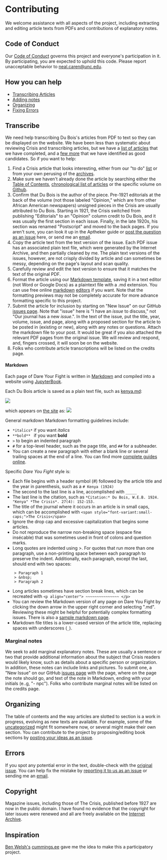 # Contributing

We welcome assistance with all aspects of the project, including extracting and editing article texts from PDFs and contributions of explanatory notes.

## Code of Conduct

Our [Code of Conduct](code_of_conduct.md) governs this project and everyone's participation in it. By participating, you are expected to uphold this code. Please report unacceptable behavior to [neal.caren@unc.edu](mailto:neal.caren@unc.edu).


## How you can help

- [Transcribing Articles](#Transcribe)
- [Adding notes](#Marginal-notes)
- [Organizing](#Organizing)
- [Fixing Errors](#errors)


## Transcribe
We need help transcribing Du Bois's articles from PDF to text so they can be displayed on the website. We have been less than systematic about reviewing Crisis and transcribing articles, but we have a [list of articles](http://www.dareyoufight.org/chronological.html) that we have completed, and a [few more](https://docs.google.com/spreadsheets/d/1P0vQs2tMEBEt0UI2fVt65cHIOo8bYYARmF31GqswGac/edit?usp=sharing) that we have identified as good candidates. So if you want to help:

1. Find a Crisis article that looks interesting, either from our "to do" [list](https://docs.google.com/spreadsheets/d/1P0vQs2tMEBEt0UI2fVt65cHIOo8bYYARmF31GqswGac/edit?usp=sharing) or from your own perusing of the [archives](https://drive.google.com/drive/folders/116HKri7avjuFeg7kJgZ0X99P9KS5ZIP0?usp=sharing).
2. Make sure we haven't already done the article by searching either the [Table of Contents](https://www.dareyoufight.org), [chronological list of articles](https://www.dareyoufight.org/chronological.html) or the specific volume on [Github](https://github.com/nealcaren/fightordie/tree/main/Volumes).
3. Confirm that Du Bois is the author of the piece. Pre-1921 editorials at the back of the volume (not those labeled "Opinion," which are from other African American newspapers) unsigned pieces in the Crisis are usually attributed to Du Bois. Starting in 1921, the Crisis switched from publishing "Editorials" to an "Opinion" column credit to Du Bois, and it was usually the first section in each issue. Finally, in the late 1920s, his section was renamed "Postscript" and moved to the back pages. If you aren't sure, you can look it up in the Aptheker guide or [post the question as an issue](https://github.com/nealcaren/fightordie/issues) here, or send me an [email](mailto:neal.caren@unc.edu).
4. Copy the article text from the text version of the issue. Each PDF issue has an associated plain text file, which were generated by the Internet Archive, and then partially cleaned by me. The plain text versions of the issues, however, are not crisply divided by article and can sometimes be messy, depending on the page's layout and scan quality.
5. Carefully review and edit the text version to ensure that it matches the text of the original PDF.
6. Format the article using our [Markdown template](https://raw.githubusercontent.com/nealcaren/fightordie/main/markdown_sample.md), saving it in a text editor (not Word or Google Docs) as a plaintext file with a .md extension. You can use free online [markdown](https://dillinger.io) [editors](https://stackedit.io) if you want. Note that the formatting previews may not be completely accurate for more advance formatting specific to this project.
7. Submit the article for inclusion by starting on "New Issue" on our GitHub [issues page](https://github.com/nealcaren/fightordie/issues). Note that "issue" here is "I have an *issue* to discuss," not "Our journal has a new *issue*.". In the text of the issue, put the title, year, volume, issue, and page, along with a proposed section for the article to be posted in (existing or new), along with any notes or questions. Attach the markdown file to your post. It would be great if you also attached the relevant PDF pages from the original issue. We will review and respond, and, fingers crossed, it will soon be on the website.
8. Folks who contribute article transcriptions will be listed on the credits page.

#### Markdown
Each page of Dare Your Fight is written in [Markdown](https://daringfireball.net/projects/markdown/) and compiled into a website using [JupyterBook](https://jupyterbook.org/en/stable/intro.html).

Each Du Bois article is saved as a plain text file, such as [kenya.md](https://raw.githubusercontent.com/nealcaren/fightordie/main/Volumes/27/04/kenya.md):

![](https://www.dropbox.com/s/bly9i6kxuzaspsv/samplemd.png?raw=1)


which appears on [the site](https://www.dareyoufight.org/Volumes/27/04/kenya.html) as:
![](https://www.dropbox.com/s/i4ndddvdo1le6jx/samplehtml.png?raw=1)

General markdown Markdown formatting guidelines include:
*  `*italics*`  if you want *italics*  
*  `**bold** ` if you want **bold**
* `>` to begin an indented paragraph
* `#` for a top-level header, such as the page title, and `##` for a subheader.
* You can create a new paragraph with either a blank line or several trailing spaces at the end of a line.
You can find more [complete guides online](https://www.markdownguide.org/cheat-sheet/).

Specific *Dare You Fight* style is:
* Each file begins with a header symbol (\#) followed by the article title and the year in parenthesis, such as a `# Kenya (1924)`
* The second to the last line is a line, accomplished with `_____`
* The last line is the citation, such as `*Citation:* Du Bois, W.E.B. 1924. "Kenya" *The Crisis*. 27(4): 152-153.`
* The title of the journal where it occurs in an article is in small caps, which can be accomplished with `<span style="font-variant:small-caps;">The Crisis</span>`
* Ignore the drop cap and excessive capitalization that begins some articles.
* Do not reproduce the narrow non-breaking space (espace fine insécable) that was sometimes used in front of colons and question marks.
* Long quotes are indented using \>. For quotes that run more than one paragraph, use a non-printing space between each paragraph to preserve the indent. Additionally, each paragraph, except the last, should end with two spaces:
```
    > Paragraph 1  
    > &nbsp;  
    > Paragraph 2
```
* Long articles sometimes have section break lines, which can be recreated with `<p align="center"> ~~~~~~~~~~~~~~~ </p>`
* You can review the Markdown version of any page on Dare You Fight by clicking the down arrow in the upper right corner and selecting ".md". Reviewing these might be helpful for potentially complex formatting issues. There is also a [sample markdown page](https://raw.githubusercontent.com/nealcaren/fightordie/main/markdown_sample.md).
* Markdown file titles is a lower-cased version of the article title, replacing spaces with underscores (`_`).

### Marginal notes
We seek to add marginal explanatory notes. These are usually a sentence or two that provide additional information about the subject that Crisis readers would likely know, such as details about a specific person or organization. In addition, these notes can include links and pictures. To submit one, a "New Issue" on our GitHub [issues page](https://github.com/nealcaren/fightordie/issues) with the page, where on the page the note should go, and text of the note in Markdown, ending with your initials (e..g, "- npc"). Folks who contribute marginal notes will be listed on the credits page.

## Organizing
The table of contents and the way articles are slotted to section is a work in progress, evolving as new texts are available. For example, some of the [uncategorized](https://www.dareyoufight.org/Sections/misc.html) might fit somewhere now, or several might make their own section. You can contribute to the project by proposing/editing book sections by [posting your ideas as an issue](https://github.com/nealcaren/fightordie/issues). 


## Errors
If you spot any potential error in the text, double-check with the [original issue](https://drive.google.com/drive/folders/116HKri7avjuFeg7kJgZ0X99P9KS5ZIP0?usp=sharing). You can help fix the mistake by [reporting it to us as an issue](https://github.com/nealcaren/fightordie/issues) or sending me an [email](mailto:neal.caren@unc.edu).


## Copyright
Magazine issues, including those of The Crisis, published before 1927 are now in the public domain. I have found no evidence that the copyright for later issues were renewed and all are freely available on the [Internet Archive](https://archive.org/details/pub_crisis).  

## Inspiration
[Ben Welsh's](https://palewi.re/who-is-ben-welsh/) [cummings.ee](https://cummings.ee/) gave me the idea to make this a participatory project.
